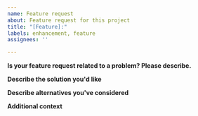 ```yaml
---
name: Feature request
about: Feature request for this project
title: "[Feature]:"
labels: enhancement, feature
assignees: ''

---
```


**Is your feature request related to a problem? Please describe.**
<!-- A clear and concise description of what the problem is. Ex. I'm always frustrated when [...] -->

**Describe the solution you'd like**
<!-- A clear and concise description of what you want to happen. -->

**Describe alternatives you've considered**
<!-- A clear and concise description of any alternative solutions or features you've considered. -->

**Additional context**
<!-- Add any other context or screenshots about the feature request here. -->

<!-- version 0.1.0 -->
<!-- based on https://github.com/predictionmachine/.github/blob/main/.github/ISSUE_TEMPLATE/feature_request.md --> 
